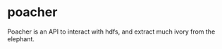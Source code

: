 poacher
=======

Poacher is an API to interact with hdfs, and extract much ivory from the elephant.
